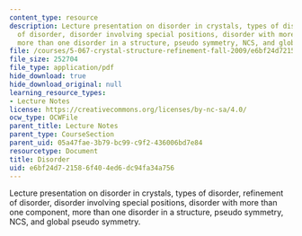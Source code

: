 ```yaml
---
content_type: resource
description: Lecture presentation on disorder in crystals, types of disorder, refinement
  of disorder, disorder involving special positions, disorder with more than one component,
  more than one disorder in a structure, pseudo symmetry, NCS, and global pseudo symmetry.
file: /courses/5-067-crystal-structure-refinement-fall-2009/e6bf24d721586f404ed6dc94fa34a756_MIT5_067F09_lec4.pdf
file_size: 252704
file_type: application/pdf
hide_download: true
hide_download_original: null
learning_resource_types:
- Lecture Notes
license: https://creativecommons.org/licenses/by-nc-sa/4.0/
ocw_type: OCWFile
parent_title: Lecture Notes
parent_type: CourseSection
parent_uid: 05a47fae-3b79-bc99-c9f2-436006bd7e84
resourcetype: Document
title: Disorder
uid: e6bf24d7-2158-6f40-4ed6-dc94fa34a756
---
```

Lecture presentation on disorder in crystals, types of disorder, refinement of disorder, disorder involving special positions, disorder with more than one component, more than one disorder in a structure, pseudo symmetry, NCS, and global pseudo symmetry.